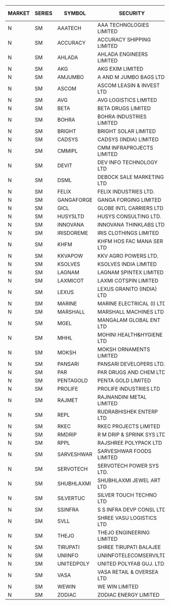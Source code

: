 


| MARKET | SERIES | SYMBOL | SECURITY | PREV CL PR | OPEN PRICE | HIGH PRICE | LOW PRICE | CLOSE PRICE | NET TRDVAL | NET TRDQTY | CORP IND | HI 52 WK | LO 52 WK |
| ----- | ----- | ----- | ----- | ----- | ----- | ----- | ----- | ----- | ----- | ----- | ----- | ----- | ----- |
| N | SM | AAATECH | AAA TECHNOLOGIES LIMITED | 44.00 | 43.00 | 43.00 | 43.00 | 43.00 | 129000.00 | 3000 |  | 48.00 | 42.25 |
| N | SM | ACCURACY | ACCURACY SHIPPING LIMITED | 29.90 | 28.45 | 30.00 | 28.45 | 29.65 | 326080.00 | 11200 |  | 42.60 | 12.35 |
| N | SM | AHLADA | AHLADA ENGINEERS LIMITED | 46.50 | 51.65 | 55.80 | 48.50 | 55.35 | 594100.00 | 11000 |  | 69.95 | 36.30 |
| N | SM | AKG | AKG EXIM LIMITED | 49.50 | 49.50 | 49.50 | 49.50 | 49.50 | 198000.00 | 4000 |  | 76.50 | 30.00 |
| N | SM | AMJUMBO | A AND M JUMBO BAGS LTD | 11.90 | 12.00 | 12.00 | 12.00 | 12.00 | 96000.00 | 8000 |  | 13.50 | 5.85 |
| N | SM | ASCOM | ASCOM LEASIN & INVEST LTD | 46.05 | 44.00 | 44.00 | 44.00 | 44.00 | 176000.00 | 4000 |  | 46.50 | 30.00 |
| N | SM | AVG | AVG LOGISTICS LIMITED | 53.00 | 55.50 | 55.50 | 55.50 | 55.50 | 66600.00 | 1200 |  | 84.00 | 23.10 |
| N | SM | BETA | BETA DRUGS LIMITED | 118.60 | 118.60 | 118.60 | 118.60 | 118.60 | 189760.00 | 1600 |  | 140.80 | 37.00 |
| N | SM | BOHRA | BOHRA INDUSTRIES LIMITED | 1.00 | 1.00 | 1.00 | .95 | .95 | 17600.00 | 18000 |  | 2.50 | .35 |
| N | SM | BRIGHT | BRIGHT SOLAR LIMITED | 6.40 | 6.35 | 6.35 | 6.35 | 6.35 | 19050.00 | 3000 |  | 15.50 | 4.70 |
| N | SM | CADSYS | CADSYS (INDIA) LIMITED | 19.35 | 19.35 | 19.35 | 19.35 | 19.35 | 77400.00 | 4000 |  | 40.00 | 15.50 |
| N | SM | CMMIPL | CMM INFRAPROJECTS LIMITED | 2.60 | 2.50 | 2.50 | 2.50 | 2.50 | 75000.00 | 30000 |  | 9.25 | 2.25 |
| N | SM | DEVIT | DEV INFO TECHNOLOGY LTD | 129.90 | 131.75 | 131.75 | 127.00 | 127.00 | 388125.00 | 3000 |  | 134.50 | 57.00 |
| N | SM | DSML | DEBOCK SALE MARKETING LTD | 19.30 | 18.35 | 18.35 | 18.35 | 18.35 | 330300.00 | 18000 |  | 21.95 | 3.50 |
| N | SM | FELIX | FELIX INDUSTRIES LTD. | 32.60 | 31.00 | 31.00 | 31.00 | 31.00 | 372000.00 | 12000 |  | 40.30 | 10.80 |
| N | SM | GANGAFORGE | GANGA FORGING LIMITED | 20.80 | 20.40 | 20.95 | 20.40 | 20.65 | 248100.00 | 12000 |  | 21.00 | 8.70 |
| N | SM | GICL | GLOBE INTL CARRIERS LTD | 21.80 | 21.85 | 21.85 | 21.85 | 21.85 | 131100.00 | 6000 |  | 23.80 | 14.20 |
| N | SM | HUSYSLTD | HUSYS CONSULTING LTD. | 125.60 | 130.00 | 131.85 | 130.00 | 131.85 | 523700.00 | 4000 |  | 131.85 | 20.50 |
| N | SM | INNOVANA | INNOVANA THINKLABS LTD. | 73.00 | 74.00 | 74.00 | 74.00 | 74.00 | 74000.00 | 1000 |  | 315.00 | 70.25 |
| N | SM | IRISDOREME | IRIS CLOTHINGS LIMITED | 36.50 | 42.00 | 42.00 | 36.10 | 36.10 | 672560.00 | 16800 |  | 192.00 | 28.50 |
| N | SM | KHFM | KHFM HOS FAC MANA SER LTD | 26.95 | 27.00 | 29.00 | 27.00 | 28.50 | 939750.00 | 33000 |  | 36.40 | 22.20 |
| N | SM | KKVAPOW | KKV AGRO POWERS LTD. | 374.00 | 392.70 | 392.70 | 392.70 | 392.70 | 98175.00 | 250 |  | 392.70 | 330.00 |
| N | SM | KSOLVES | KSOLVES INDIA LIMITED | 418.00 | 419.00 | 438.00 | 400.00 | 435.00 | 3043800.00 | 7200 |  | 438.00 | 102.05 |
| N | SM | LAGNAM | LAGNAM SPINTEX LIMITED | 8.00 | 8.00 | 8.00 | 8.00 | 8.00 | 24000.00 | 3000 |  | 12.50 | 6.60 |
| N | SM | LAXMICOT | LAXMI COTSPIN LIMITED | 9.00 | 9.00 | 9.00 | 9.00 | 9.00 | 54000.00 | 6000 |  | 11.75 | 5.80 |
| N | SM | LEXUS | LEXUS GRANITO (INDIA) LTD | 14.40 | 15.10 | 15.10 | 15.10 | 15.10 | 15100.00 | 1000 |  | 17.35 | 4.55 |
| N | SM | MARINE | MARINE ELECTRICAL (I) LTD | 191.05 | 199.00 | 199.00 | 190.00 | 193.55 | 12761500.00 | 66000 |  | 199.00 | 78.00 |
| N | SM | MARSHALL | MARSHALL MACHINES LTD | 7.10 | 7.00 | 7.45 | 7.00 | 7.45 | 610800.00 | 87000 |  | 20.80 | 4.85 |
| N | SM | MGEL | MANGALAM GLOBAL ENT LTD | 40.75 | 40.00 | 40.50 | 40.00 | 40.50 | 241500.00 | 6000 |  | 65.10 | 38.00 |
| N | SM | MHHL | MOHINI HEALTH&HYGIENE LTD | 18.30 | 18.00 | 18.00 | 17.75 | 17.75 | 107250.00 | 6000 |  | 23.20 | 11.35 |
| N | SM | MOKSH | MOKSH ORNAMENTS LIMITED | 26.60 | 27.00 | 27.00 | 27.00 | 27.00 | 162000.00 | 6000 |  | 36.25 | 21.00 |
| N | SM | PANSARI | PANSARI DEVELOPERS LTD. | 22.00 | 22.60 | 22.60 | 22.00 | 22.00 | 3612600.00 | 162000 |  | 23.10 | 20.50 |
| N | SM | PAR | PAR DRUGS AND CHEM LTD | 70.25 | 70.50 | 70.50 | 70.50 | 70.50 | 423000.00 | 6000 |  | 74.80 | 26.20 |
| N | SM | PENTAGOLD | PENTA GOLD LIMITED | 27.60 | 28.75 | 28.75 | 28.75 | 28.75 | 86250.00 | 3000 |  | 39.10 | 15.40 |
| N | SM | PROLIFE | PROLIFE INDUSTRIES LTD | 37.50 | 35.90 | 39.35 | 35.90 | 39.35 | 225750.00 | 6000 |  | 39.95 | 25.60 |
| N | SM | RAJMET | RAJNANDINI METAL LIMITED | 33.15 | 32.50 | 32.50 | 31.15 | 31.15 | 509200.00 | 16000 |  | 41.30 | 23.85 |
| N | SM | REPL | RUDRABHISHEK ENTERP LTD | 88.50 | 84.25 | 88.40 | 84.25 | 87.40 | 3118200.00 | 36000 |  | 106.40 | 24.50 |
| N | SM | RKEC | RKEC PROJECTS LIMITED | 33.00 | 34.85 | 35.30 | 33.60 | 35.00 | 347550.00 | 10000 |  | 65.00 | 26.20 |
| N | SM | RMDRIP | R M DRIP & SPRINK SYS LTD | 52.00 | 51.25 | 52.00 | 50.00 | 50.60 | 3381100.00 | 66000 |  | 63.00 | 14.65 |
| N | SM | RPPL | RAJSHREE POLYPACK LTD | 90.00 | 90.00 | 93.95 | 90.00 | 91.95 | 454150.00 | 5000 |  | 101.80 | 47.75 |
| N | SM | SARVESHWAR | SARVESHWAR FOODS LIMITED | 12.45 | 11.90 | 11.90 | 11.90 | 11.90 | 19040.00 | 1600 |  | 22.00 | 8.45 |
| N | SM | SERVOTECH | SERVOTECH POWER SYS LTD. | 23.00 | 22.00 | 22.00 | 22.00 | 22.00 | 88000.00 | 4000 |  | 23.80 | 6.50 |
| N | SM | SHUBHLAXMI | SHUBHLAXMI JEWEL ART LTD | 13.80 | 13.25 | 13.25 | 13.20 | 13.20 | 39700.00 | 3000 |  | 128.50 | 12.05 |
| N | SM | SILVERTUC | SILVER TOUCH TECHNO LTD | 91.00 | 98.00 | 99.00 | 98.00 | 98.00 | 2566750.00 | 26000 |  | 130.00 | 89.00 |
| N | SM | SSINFRA | S S INFRA DEVP CONSL LTD | 6.50 | 6.50 | 6.80 | 6.50 | 6.80 | 59400.00 | 9000 |  | 14.45 | 5.65 |
| N | SM | SVLL | SHREE VASU LOGISTICS LTD | 83.40 | 83.95 | 83.95 | 83.95 | 83.95 | 83950.00 | 1000 |  | 109.50 | 70.00 |
| N | SM | THEJO | THEJO ENGINEERING LIMITED | 1205.00 | 1205.00 | 1205.00 | 1205.00 | 1205.00 | 120500.00 | 100 |  | 1468.50 | 350.55 |
| N | SM | TIRUPATI | SHREE TIRUPATI BALAJEE | 28.80 | 27.40 | 27.40 | 27.40 | 27.40 | 82200.00 | 3000 |  | 45.00 | 22.40 |
| N | SM | UNIINFO | UNIINFOTELECOMSERVILTD | 16.20 | 15.75 | 15.75 | 15.75 | 15.75 | 63000.00 | 4000 |  | 32.15 | 7.85 |
| N | SM | UNITEDPOLY | UNITED POLYFAB GUJ. LTD. | 15.50 | 16.25 | 16.25 | 16.25 | 16.25 | 48750.00 | 3000 |  | 16.25 | 5.95 |
| N | SM | VASA | VASA RETAIL & OVERSEA LTD | 5.25 | 5.25 | 5.25 | 5.25 | 5.25 | 21000.00 | 4000 |  | 15.05 | 5.25 |
| N | SM | WEWIN | WE WIN LIMITED | 48.95 | 48.50 | 48.95 | 48.50 | 48.95 | 97450.00 | 2000 |  | 88.00 | 48.50 |
| N | SM | ZODIAC | ZODIAC ENERGY LIMITED | 12.95 | 13.50 | 13.55 | 13.00 | 13.55 | 160200.00 | 12000 |  | 23.75 | 11.25 |



